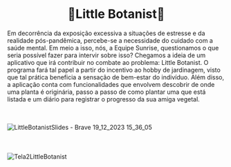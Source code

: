 ## <h1 align="center"> 🌱Little Botanist🌱 </h1>

Em decorrência da exposição excessiva a situações de estresse e da realidade pós-pandêmica, percebe-se a necessidade do cuidado com a saúde mental. Em meio a isso, nós, a Equipe Sunrise, questionamos o que seria possível fazer para intervir sobre isso?
Chegamos a ideia de um aplicativo que irá contribuir no combate ao problema: Little Botanist. O programa fará tal papel a partir do incentivo ao hobby de jardinagem, visto que tal prática beneficia a sensação de bem-estar do indivíduo. Além disso, a aplicação conta com funcionalidades que envolvem descobrir de onde uma planta é originária, passo a passo de como plantar uma que está listada e um diário para registrar o progresso da sua amiga vegetal.

<br> </br>
![LittleBotanistSlides - Brave 19_12_2023 15_36_05](https://github.com/TheAnders007/TheAnders007/assets/124885820/62187cbb-e10d-4299-b40c-507cb1b0af20)
<br> </br>
<br> </br>
![Tela2LittleBotanist](https://github.com/TheAnders007/TheAnders007/assets/124885820/26fc4107-225b-4412-b4b7-b06d08d05974)



